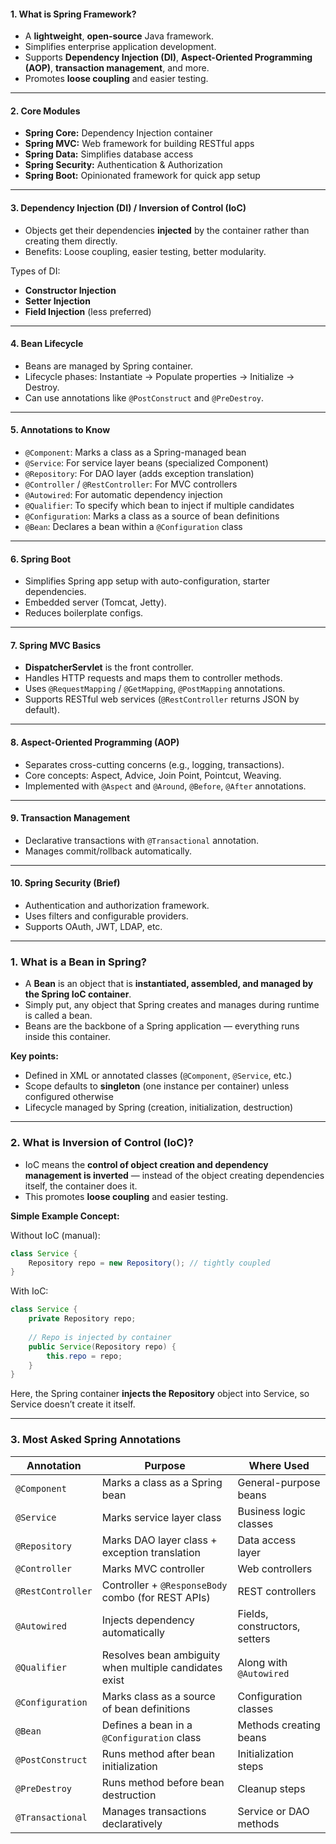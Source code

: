 #### 1. **What is Spring Framework?**

* A **lightweight**, **open-source** Java framework.
* Simplifies enterprise application development.
* Supports **Dependency Injection (DI)**, **Aspect-Oriented Programming (AOP)**, **transaction management**, and more.
* Promotes **loose coupling** and easier testing.

---

#### 2. **Core Modules**

* **Spring Core:** Dependency Injection container
* **Spring MVC:** Web framework for building RESTful apps
* **Spring Data:** Simplifies database access
* **Spring Security:** Authentication & Authorization
* **Spring Boot:** Opinionated framework for quick app setup

---

#### 3. **Dependency Injection (DI) / Inversion of Control (IoC)**

* Objects get their dependencies **injected** by the container rather than creating them directly.
* Benefits: Loose coupling, easier testing, better modularity.

Types of DI:

* **Constructor Injection**
* **Setter Injection**
* **Field Injection** (less preferred)

---

#### 4. **Bean Lifecycle**

* Beans are managed by Spring container.
* Lifecycle phases: Instantiate → Populate properties → Initialize → Destroy.
* Can use annotations like `@PostConstruct` and `@PreDestroy`.

---

#### 5. **Annotations to Know**

* `@Component`: Marks a class as a Spring-managed bean
* `@Service`: For service layer beans (specialized Component)
* `@Repository`: For DAO layer (adds exception translation)
* `@Controller` / `@RestController`: For MVC controllers
* `@Autowired`: For automatic dependency injection
* `@Qualifier`: To specify which bean to inject if multiple candidates
* `@Configuration`: Marks a class as a source of bean definitions
* `@Bean`: Declares a bean within a `@Configuration` class

---

#### 6. **Spring Boot**

* Simplifies Spring app setup with auto-configuration, starter dependencies.
* Embedded server (Tomcat, Jetty).
* Reduces boilerplate configs.

---

#### 7. **Spring MVC Basics**

* **DispatcherServlet** is the front controller.
* Handles HTTP requests and maps them to controller methods.
* Uses `@RequestMapping` / `@GetMapping`, `@PostMapping` annotations.
* Supports RESTful web services (`@RestController` returns JSON by default).

---

#### 8. **Aspect-Oriented Programming (AOP)**

* Separates cross-cutting concerns (e.g., logging, transactions).
* Core concepts: Aspect, Advice, Join Point, Pointcut, Weaving.
* Implemented with `@Aspect` and `@Around`, `@Before`, `@After` annotations.

---

#### 9. **Transaction Management**

* Declarative transactions with `@Transactional` annotation.
* Manages commit/rollback automatically.

---

#### 10. **Spring Security (Brief)**

* Authentication and authorization framework.
* Uses filters and configurable providers.
* Supports OAuth, JWT, LDAP, etc.

---

### 1. **What is a Bean in Spring?**

* A **Bean** is an object that is **instantiated, assembled, and managed by the Spring IoC container**.
* Simply put, any object that Spring creates and manages during runtime is called a bean.
* Beans are the backbone of a Spring application — everything runs inside this container.

**Key points:**

* Defined in XML or annotated classes (`@Component`, `@Service`, etc.)
* Scope defaults to **singleton** (one instance per container) unless configured otherwise
* Lifecycle managed by Spring (creation, initialization, destruction)

---

### 2. **What is Inversion of Control (IoC)?**

* IoC means the **control of object creation and dependency management is inverted** — instead of the object creating dependencies itself, the container does it.
* This promotes **loose coupling** and easier testing.

**Simple Example Concept:**

Without IoC (manual):

```java
class Service {
    Repository repo = new Repository(); // tightly coupled
}
```

With IoC:

```java
class Service {
    private Repository repo;
    
    // Repo is injected by container
    public Service(Repository repo) {
        this.repo = repo;
    }
}
```

Here, the Spring container **injects the Repository** object into Service, so Service doesn’t create it itself.

---

### 3. **Most Asked Spring Annotations**

| Annotation        | Purpose                                                | Where Used                    |
| ----------------- | ------------------------------------------------------ | ----------------------------- |
| `@Component`      | Marks a class as a Spring bean                         | General-purpose beans         |
| `@Service`        | Marks service layer class                              | Business logic classes        |
| `@Repository`     | Marks DAO layer class + exception translation          | Data access layer             |
| `@Controller`     | Marks MVC controller                                   | Web controllers               |
| `@RestController` | Controller + `@ResponseBody` combo (for REST APIs)     | REST controllers              |
| `@Autowired`      | Injects dependency automatically                       | Fields, constructors, setters |
| `@Qualifier`      | Resolves bean ambiguity when multiple candidates exist | Along with `@Autowired`       |
| `@Configuration`  | Marks class as a source of bean definitions            | Configuration classes         |
| `@Bean`           | Defines a bean in a `@Configuration` class             | Methods creating beans        |
| `@PostConstruct`  | Runs method after bean initialization                  | Initialization steps          |
| `@PreDestroy`     | Runs method before bean destruction                    | Cleanup steps                 |
| `@Transactional`  | Manages transactions declaratively                     | Service or DAO methods        |
